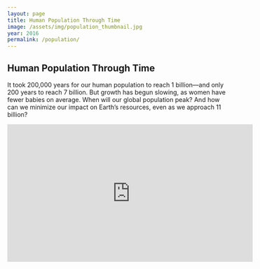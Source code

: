 ```yaml
---
layout: page
title: Human Population Through Time
image: /assets/img/population_thumbnail.jpg
year: 2016
permalink: /population/
---
```


## Human Population Through Time

It took 200,000 years for our human population to reach 1 billion—and only 200 years to reach 7 billion. But growth has begun slowing, as women have fewer babies on average. When will our global population peak? And how can we minimize our impact on Earth’s resources, even as we approach 11 billion?

<iframe width="560" height="315" src="https://www.youtube.com/embed/PUwmA3Q0_OE" frameborder="0" allow="accelerometer; autoplay; encrypted-media; gyroscope; picture-in-picture" allowfullscreen></iframe>

